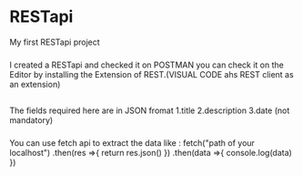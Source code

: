 # RESTapi
My first RESTapi project

### 
I created a RESTapi and checked it on POSTMAN you can check it on the Editor by installing the Extension of REST.(VISUAL CODE ahs REST client
as an extension)

##
The fields required here are in JSON fromat
1.title
2.description
3.date (not mandatory)

### 
You can use fetch api to extract the data like :
fetch("path of your localhost")
.then(res =>{
  return res.json()
})
.then(data =>{
  console.log(data)
})

